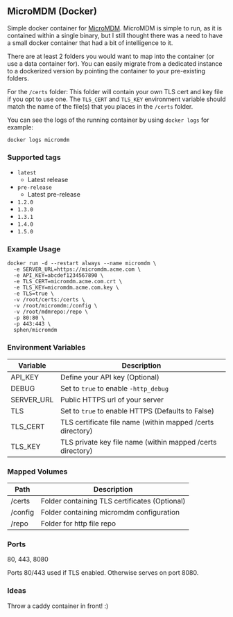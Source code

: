 ## MicroMDM (Docker)

Simple docker container for [MicroMDM][1].  MicroMDM is simple to run, as it is contained within a single binary, but I still thought there was a need to have a small docker container that had a bit of intelligence to it.

There are at least 2 folders you would want to map into the container (or use a data container for).  You can easily migrate from a dedicated instance to a dockerized version by pointing the container to your pre-existing folders.

For the `/certs` folder:
This folder will contain your own TLS cert and key file if you opt to use one.  The `TLS_CERT` and `TLS_KEY` environment variable should match the name of the file(s) that you places in the `/certs` folder.

You can see the logs of the running container by using `docker logs` for example:
```
docker logs micromdm
```

### Supported tags

- `latest`
  - Latest release
- `pre-release`
  - Latest pre-release
- `1.2.0`
- `1.3.0`
- `1.3.1`
- `1.4.0`
- `1.5.0`

### Example Usage

```
docker run -d --restart always --name micromdm \
  -e SERVER_URL=https://micromdm.acme.com \
  -e API_KEY=abcdef1234567890 \
  -e TLS_CERT=micromdm.acme.com.crt \
  -e TLS_KEY=micromdm.acme.com.key \
  -e TLS=true \
  -v /root/certs:/certs \
  -v /root/micromdm:/config \
  -v /root/mdmrepo:/repo \
  -p 80:80 \
  -p 443:443 \
  sphen/micromdm
```

### Environment Variables

Variable | Description
--- | ---
API_KEY | Define your API key (Optional)
DEBUG | Set to `true` to enable `-http_debug`
SERVER_URL | Public HTTPS url of your server
TLS | Set to `true` to enable HTTPS (Defaults to False)
TLS_CERT | TLS certificate file name (within mapped /certs directory)
TLS_KEY |TLS private key file name (within mapped /certs directory)

### Mapped Volumes

Path | Description
--- | ---
/certs | Folder containing TLS certificates (Optional)
/config | Folder containing micromdm configuration
/repo | Folder for http file repo

### Ports

80, 443, 8080

Ports 80/443 used if TLS enabled.  Otherwise serves on port 8080.

### Ideas

Throw a caddy container in front! :)

[1]: https://micromdm.io

